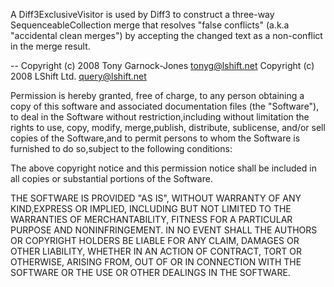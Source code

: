 A Diff3ExclusiveVisitor is used by Diff3 to construct a three-way SequenceableCollection merge that resolves "false conflicts" (a.k.a "accidental clean merges") by accepting the changed text as a non-conflict in the merge result.

-- 
Copyright (c) 2008 Tony Garnock-Jones <tonyg@lshift.net>
Copyright (c) 2008 LShift Ltd. <query@lshift.net>

Permission is hereby granted, free of charge, to any person obtaining a copy of this software and associated documentation files (the "Software"), to deal in the Software without restriction,including without limitation the rights to use, copy, modify, merge,publish, distribute, sublicense, and/or sell copies of the Software,and to permit persons to whom the Software is furnished to do so,subject to the following conditions:

The above copyright notice and this permission notice shall be included in all copies or substantial portions of the Software.

THE SOFTWARE IS PROVIDED "AS IS", WITHOUT WARRANTY OF ANY KIND,EXPRESS OR IMPLIED, INCLUDING BUT NOT LIMITED TO THE WARRANTIES OF MERCHANTABILITY, FITNESS FOR A PARTICULAR PURPOSE AND NONINFRINGEMENT. IN NO EVENT SHALL THE AUTHORS OR COPYRIGHT HOLDERS BE LIABLE FOR ANY CLAIM, DAMAGES OR OTHER LIABILITY, WHETHER IN AN ACTION OF CONTRACT, TORT OR OTHERWISE, ARISING FROM, OUT OF OR IN CONNECTION WITH THE SOFTWARE OR THE USE OR OTHER DEALINGS IN THE SOFTWARE.
